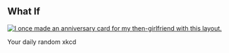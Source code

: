 ## What If
[![I once made an anniversary card for my then-girlfriend with this layout.](https://imgs.xkcd.com/comics/what_if.jpg)](https://xkcd.com/17/ "I once made an anniversary card for my then-girlfriend with this layout.")

Your daily random xkcd
